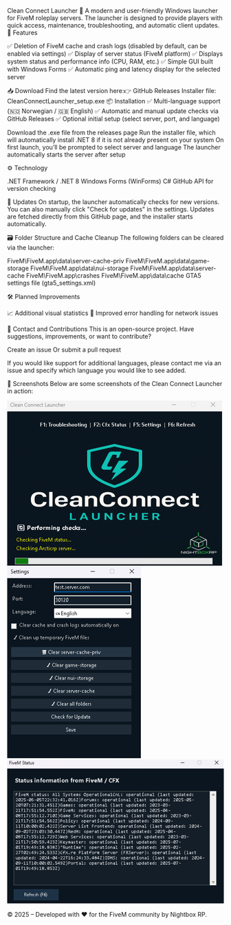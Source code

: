 Clean Connect Launcher
🚀 A modern and user-friendly Windows launcher for FiveM roleplay servers. The launcher is designed to provide players with quick access, maintenance, troubleshooting, and automatic client updates.
🧩 Features

✅ Deletion of FiveM cache and crash logs (disabled by default, can be enabled via settings)
✅ Display of server status (FiveM platform)
✅ Displays system status and performance info (CPU, RAM, etc.)
✅ Simple GUI built with Windows Forms
✅ Automatic ping and latency display for the selected server

📥 Download
Find the latest version here:👉 GitHub Releases
Installer file: CleanConnectLauncher_setup.exe
📦 Installation
✅ Multi-language support (🇳🇴 Norwegian / 🇬🇧 English)
✅ Automatic and manual update checks via GitHub Releases
✅ Optional initial setup (select server, port, and language)

Download the .exe file from the releases page
Run the installer file, which will automatically install .NET 8 if it is not already present on your system
On first launch, you’ll be prompted to select server and language
The launcher automatically starts the server after setup

⚙️ Technology

.NET Framework / .NET 8
Windows Forms (WinForms)
C#
GitHub API for version checking

🔁 Updates
On
 startup, the launcher automatically checks for new versions. You can also manually click "Check for updates" in the settings.
Updates are fetched directly from this GitHub page, and the installer starts automatically.

🗃️ Folder Structure and Cache Cleanup
The following folders can be cleared via the launcher:

FiveM\FiveM.app\data\server-cache-priv
FiveM\FiveM.app\data\game-storage
FiveM\FiveM.app\data\nui-storage
FiveM\FiveM.app\data\server-cache
FiveM\FiveM.app\crashes
FiveM\FiveM.app\data\cache
GTA5 settings file (gta5_settings.xml)

🛠️ Planned Improvements

📈 Additional visual statistics
🔐 Improved error handling for network issues

💬 Contact and Contributions
This is an open-source project. Have suggestions, improvements, or want to contribute?

Create an issue
Or submit a pull request

If you would like support for additional languages, please contact me via an issue and specify which language you would like to see added.

📸 Screenshots
Below are some screenshots of the Clean Connect Launcher in action:

![Main Interface](/Clean_connect_launcher.png)
![Settings Menu](/Clean_connect_launcher_settings.png)
![FiveM Status](/Clean_connect_launcher_fivemstatus.png)

© 2025 – Developed with ❤️ for the FiveM community by Nightbox RP.
